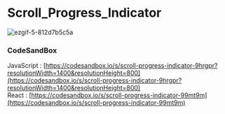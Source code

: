 # Scroll_Progress_Indicator

![ezgif-5-812d7b5c5a](https://github.com/MontaKr/Function/assets/115155803/35f463bf-e883-41ea-8c05-9e256ce2fd7e)

### CodeSandBox
JavaScript : [https://codesandbox.io/s/scroll-progress-indicator-9hrgpr?resolutionWidth=1400&resolutionHeight=800](https://codesandbox.io/s/scroll-progress-indicator-9hrgpr?resolutionWidth=1400&resolutionHeight=800) \
React : [https://codesandbox.io/s/scroll-progress-indicator-99mt9m](https://codesandbox.io/s/scroll-progress-indicator-99mt9m)
